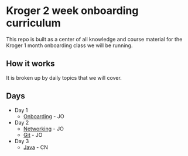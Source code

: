 # Kroger 2 week onboarding curriculum

This repo is built as a center of all knowledge and course material for the Kroger 1 month onboarding class we will be running.

## How it works

It is broken up by daily topics that we will cover.

## Days

* Day 1
  * [Onboarding](1-Onboarding) - JO
* Day 2
  * [Networking](2-Networking) - JO
  * [Git](3-Git) - JO
* Day 3
  * [Java](7-Java) - CN
  
